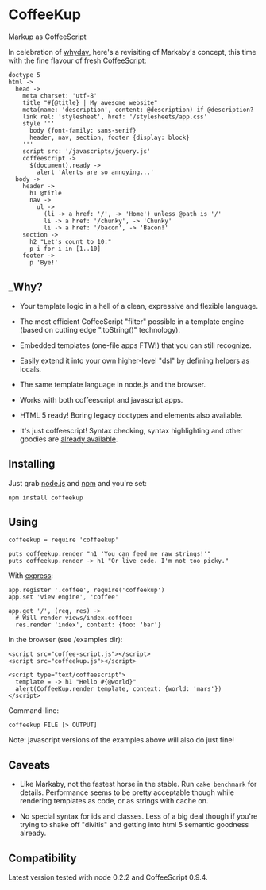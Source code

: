 # CoffeeKup
Markup as CoffeeScript

In celebration of [whyday](http://whyday.org/), here's a revisiting of Markaby's concept, this time with the fine flavour of fresh [CoffeeScript](http://coffeescript.org):

    doctype 5
    html ->
      head ->
        meta charset: 'utf-8'
        title "#{@title} | My awesome website"
        meta(name: 'description', content: @description) if @description?
        link rel: 'stylesheet', href: '/stylesheets/app.css'
        style '''
          body {font-family: sans-serif}
          header, nav, section, footer {display: block}
        '''
        script src: '/javascripts/jquery.js'
        coffeescript ->
          $(document).ready ->
            alert 'Alerts are so annoying...'
      body ->
        header ->
          h1 @title
          nav ->
            ul ->
              (li -> a href: '/', -> 'Home') unless @path is '/'
              li -> a href: '/chunky', -> 'Chunky'
              li -> a href: '/bacon', -> 'Bacon!'
        section ->
          h2 "Let's count to 10:"
          p i for i in [1..10]
        footer ->
          p 'Bye!'

## _Why?

* Your template logic in a hell of a clean, expressive and flexible language.

* The most efficient CoffeeScript "filter" possible in a template engine (based on cutting edge ".toString()" technology).

* Embedded templates (one-file apps FTW!) that you can still recognize.

* Easily extend it into your own higher-level "dsl" by defining helpers as locals.

* The same template language in node.js and the browser.

* Works with both coffeescript and javascript apps.

* HTML 5 ready! Boring legacy doctypes and elements also available.

* It's just coffeescript! Syntax checking, syntax highlighting and other goodies are [already available](http://jashkenas.github.com/coffee-script/#resources).

## Installing

Just grab [node.js](http://nodejs.org/#download) and [npm](http://github.com/isaacs/npm) and you're set:

    npm install coffeekup

## Using

    coffeekup = require 'coffeekup'

    puts coffeekup.render "h1 'You can feed me raw strings!'"
    puts coffeekup.render -> h1 "Or live code. I'm not too picky."

With [express](http://expressjs.com):

    app.register '.coffee', require('coffeekup')
    app.set 'view engine', 'coffee'

    app.get '/', (req, res) ->
      # Will render views/index.coffee:
      res.render 'index', context: {foo: 'bar'}

In the browser (see /examples dir):

    <script src="coffee-script.js"></script>
    <script src="coffeekup.js"></script>

    <script type="text/coffeescript">
      template = -> h1 "Hello #{@world}"
      alert(CoffeeKup.render template, context: {world: 'mars'})
    </script>

Command-line:

    coffeekup FILE [> OUTPUT]

Note: javascript versions of the examples above will also do just fine!

## Caveats

* Like Markaby, not the fastest horse in the stable. Run `cake benchmark` for details. Performance seems to be pretty acceptable though while rendering templates as code, or as strings with cache on.

* No special syntax for ids and classes. Less of a big deal though if you're trying to shake off "divitis" and getting into html 5 semantic goodness already.

## Compatibility

Latest version tested with node 0.2.2 and CoffeeScript 0.9.4.
